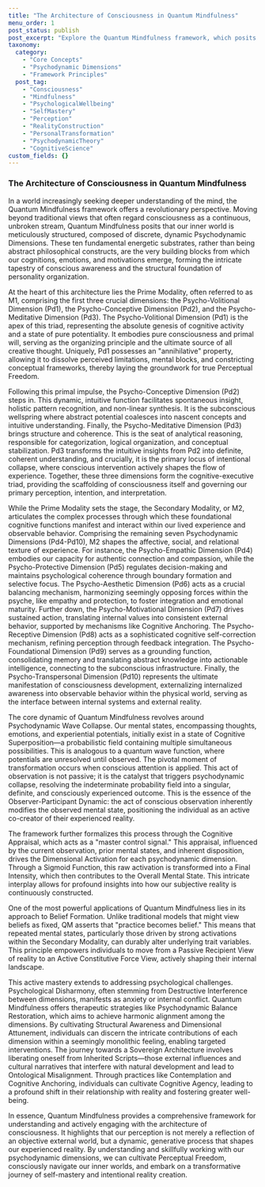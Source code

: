 ```yaml
---
title: "The Architecture of Consciousness in Quantum Mindfulness"
menu_order: 1
post_status: publish
post_excerpt: "Explore the Quantum Mindfulness framework, which posits that consciousness is not a continuous stream but a dynamic interplay of discrete psychodynamic dimensions. This post delves into how our active observation and engagement with these dimensions shape our perceived reality, moving beyond passive awareness to intentional co-creation and personal transformation."
taxonomy:
  category:
    - "Core Concepts"
    - "Psychodynamic Dimensions"
    - "Framework Principles"
  post_tag:
    - "Consciousness"
    - "Mindfulness"
    - "PsychologicalWellbeing"
    - "SelfMastery"
    - "Perception"
    - "RealityConstruction"
    - "PersonalTransformation"
    - "PsychodynamicTheory"
    - "CognitiveScience"
custom_fields: {}
---
```


### The Architecture of Consciousness in Quantum Mindfulness

In a world increasingly seeking deeper understanding of the mind, the Quantum Mindfulness framework offers a revolutionary perspective. Moving beyond traditional views that often regard consciousness as a continuous, unbroken stream, Quantum Mindfulness posits that our inner world is meticulously structured, composed of discrete, dynamic Psychodynamic Dimensions. These ten fundamental energetic substrates, rather than being abstract philosophical constructs, are the very building blocks from which our cognitions, emotions, and motivations emerge, forming the intricate tapestry of conscious awareness and the structural foundation of personality organization.

At the heart of this architecture lies the Prime Modality, often referred to as M1, comprising the first three crucial dimensions: the Psycho-Volitional Dimension (Pd1), the Psycho-Conceptive Dimension (Pd2), and the Psycho-Meditative Dimension (Pd3). The Psycho-Volitional Dimension (Pd1) is the apex of this triad, representing the absolute genesis of cognitive activity and a state of pure potentiality. It embodies pure consciousness and primal will, serving as the organizing principle and the ultimate source of all creative thought. Uniquely, Pd1 possesses an "annihilative" property, allowing it to dissolve perceived limitations, mental blocks, and constricting conceptual frameworks, thereby laying the groundwork for true Perceptual Freedom.

Following this primal impulse, the Psycho-Conceptive Dimension (Pd2) steps in. This dynamic, intuitive function facilitates spontaneous insight, holistic pattern recognition, and non-linear synthesis. It is the subconscious wellspring where abstract potential coalesces into nascent concepts and intuitive understanding. Finally, the Psycho-Meditative Dimension (Pd3) brings structure and coherence. This is the seat of analytical reasoning, responsible for categorization, logical organization, and conceptual stabilization. Pd3 transforms the intuitive insights from Pd2 into definite, coherent understanding, and crucially, it is the primary locus of intentional collapse, where conscious intervention actively shapes the flow of experience. Together, these three dimensions form the cognitive-executive triad, providing the scaffolding of consciousness itself and governing our primary perception, intention, and interpretation.

While the Prime Modality sets the stage, the Secondary Modality, or M2, articulates the complex processes through which these foundational cognitive functions manifest and interact within our lived experience and observable behavior. Comprising the remaining seven Psychodynamic Dimensions (Pd4-Pd10), M2 shapes the affective, social, and relational texture of experience. For instance, the Psycho-Empathic Dimension (Pd4) embodies our capacity for authentic connection and compassion, while the Psycho-Protective Dimension (Pd5) regulates decision-making and maintains psychological coherence through boundary formation and selective focus. The Psycho-Aesthetic Dimension (Pd6) acts as a crucial balancing mechanism, harmonizing seemingly opposing forces within the psyche, like empathy and protection, to foster integration and emotional maturity. Further down, the Psycho-Motivational Dimension (Pd7) drives sustained action, translating internal values into consistent external behavior, supported by mechanisms like Cognitive Anchoring. The Psycho-Receptive Dimension (Pd8) acts as a sophisticated cognitive self-correction mechanism, refining perception through feedback integration. The Psycho-Foundational Dimension (Pd9) serves as a grounding function, consolidating memory and translating abstract knowledge into actionable intelligence, connecting to the subconscious infrastructure. Finally, the Psycho-Transpersonal Dimension (Pd10) represents the ultimate manifestation of consciousness development, externalizing internalized awareness into observable behavior within the physical world, serving as the interface between internal systems and external reality.

The core dynamic of Quantum Mindfulness revolves around Psychodynamic Wave Collapse. Our mental states, encompassing thoughts, emotions, and experiential potentials, initially exist in a state of Cognitive Superposition—a probabilistic field containing multiple simultaneous possibilities. This is analogous to a quantum wave function, where potentials are unresolved until observed. The pivotal moment of transformation occurs when conscious attention is applied. This act of observation is not passive; it is the catalyst that triggers psychodynamic collapse, resolving the indeterminate probability field into a singular, definite, and consciously experienced outcome. This is the essence of the Observer-Participant Dynamic: the act of conscious observation inherently modifies the observed mental state, positioning the individual as an active co-creator of their experienced reality.

The framework further formalizes this process through the Cognitive Appraisal, which acts as a "master control signal." This appraisal, influenced by the current observation, prior mental states, and inherent disposition, drives the Dimensional Activation for each psychodynamic dimension. Through a Sigmoid Function, this raw activation is transformed into a Final Intensity, which then contributes to the Overall Mental State. This intricate interplay allows for profound insights into how our subjective reality is continuously constructed.

One of the most powerful applications of Quantum Mindfulness lies in its approach to Belief Formation. Unlike traditional models that might view beliefs as fixed, QM asserts that "practice becomes belief." This means that repeated mental states, particularly those driven by strong activations within the Secondary Modality, can durably alter underlying trait variables. This principle empowers individuals to move from a Passive Recipient View of reality to an Active Constitutive Force View, actively shaping their internal landscape.

This active mastery extends to addressing psychological challenges. Psychological Disharmony, often stemming from Destructive Interference between dimensions, manifests as anxiety or internal conflict. Quantum Mindfulness offers therapeutic strategies like Psychodynamic Balance Restoration, which aims to achieve harmonic alignment among the dimensions. By cultivating Structural Awareness and Dimensional Attunement, individuals can discern the intricate contributions of each dimension within a seemingly monolithic feeling, enabling targeted interventions. The journey towards a Sovereign Architecture involves liberating oneself from Inherited Scripts—those external influences and cultural narratives that interfere with natural development and lead to Ontological Misalignment. Through practices like Contemplation and Cognitive Anchoring, individuals can cultivate Cognitive Agency, leading to a profound shift in their relationship with reality and fostering greater well-being.

In essence, Quantum Mindfulness provides a comprehensive framework for understanding and actively engaging with the architecture of consciousness. It highlights that our perception is not merely a reflection of an objective external world, but a dynamic, generative process that shapes our experienced reality. By understanding and skillfully working with our psychodynamic dimensions, we can cultivate Perceptual Freedom, consciously navigate our inner worlds, and embark on a transformative journey of self-mastery and intentional reality creation.